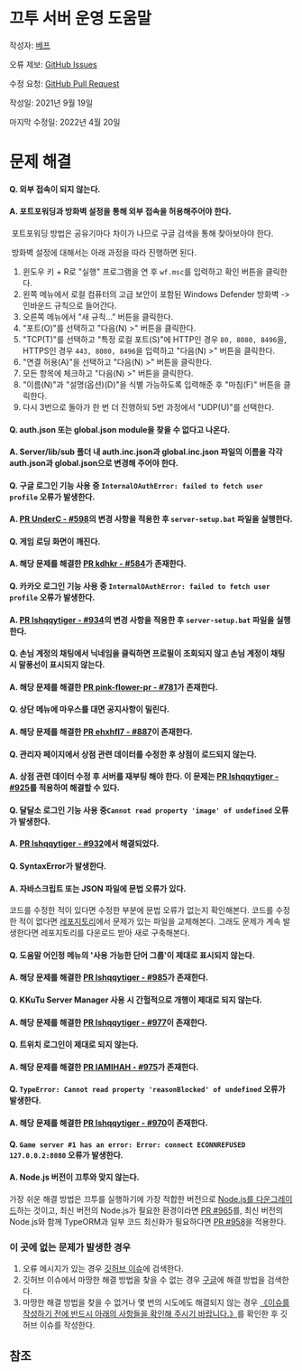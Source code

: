 # 끄투 서버 운영 도움말

작성자: [베프](https://github.com/lshqqytiger)

오류 제보: [GitHub Issues](https://github.com/lshqqytiger/KKuTuManual/issues)

수정 요청: [GitHub Pull Request](https://github.com/lshqqytiger/KKuTuManual/pulls)

작성일: 2021년 9월 19일

마지막 수정일: 2022년 4월 20일

# 문제 해결

#### Q. 외부 접속이 되지 않는다.

#### A. 포트포워딩과 방화벽 설정을 통해 외부 접속을 허용해주어야 한다.

​ 포트포워딩 방법은 공유기마다 차이가 나므로 구글 검색을 통해 찾아보아야 한다.

​ 방화벽 설정에 대해서는 아래 과정을 따라 진행하면 된다.

1. 윈도우 키 + R로 "실행" 프로그램을 연 후 `wf.msc`를 입력하고 확인 버튼을 클릭한다.
2. 왼쪽 메뉴에서 로컬 컴퓨터의 고급 보안이 포함된 Windows Defender 방화벽 -> 인바운드 규칙으로 들어간다.
3. 오른쪽 메뉴에서 "새 규칙..." 버튼을 클릭한다.
4. "포트(O)"를 선택하고 "다음(N) >" 버튼을 클릭한다.
5. "TCP(T)"를 선택하고 "특정 로컬 포트(S)"에 HTTP인 경우 `80, 8080, 8496`을, HTTPS인 경우 `443, 8080, 8496`을 입력하고 "다음(N) >" 버튼을 클릭한다.
6. "연결 허용(A)"을 선택하고 "다음(N) >" 버튼을 클릭한다.
7. 모든 항목에 체크하고 "다음(N) >" 버튼을 클릭한다.
8. "이름(N)"과 "설명(옵션)(D)"을 식별 가능하도록 입력해준 후 "마침(F)" 버튼을 클릭한다.
9. 다시 3번으로 돌아가 한 번 더 진행하되 5번 과정에서 "UDP(U)"를 선택한다.

#### Q. auth.json 또는 global.json module을 찾을 수 없다고 나온다.

#### A. Server/lib/sub 폴더 내 auth.inc.json과 global.inc.json 파일의 이름을 각각 auth.json과 global.json으로 변경해 주어야 한다.

#### Q. 구글 로그인 기능 사용 중 `InternalOAuthError: failed to fetch user profile` 오류가 발생한다.

#### A. [PR UnderC - #598](https://github.com/JJoriping/KKuTu/pull/598)의 변경 사항을 적용한 후 `server-setup.bat` 파일을 실행한다.

#### Q. 게임 로딩 화면이 깨진다.

#### A. 해당 문제를 해결한 [PR kdhkr - #584](https://github.com/JJoriping/KKuTu/pull/584)가 존재한다.

#### Q. 카카오 로그인 기능 사용 중 `InternalOAuthError: failed to fetch user profile` 오류가 발생한다.

#### A. [PR lshqqytiger - #934](https://github.com/JJoriping/KKuTu/pull/934)의 변경 사항을 적용한 후 `server-setup.bat` 파일을 실행한다.

#### Q. 손님 계정의 채팅에서 닉네임을 클릭하면 프로필이 조회되지 않고 손님 계정이 채팅 시 말풍선이 표시되지 않는다.

#### A. 해당 문제를 해결한 [PR pink-flower-pr - #781](https://github.com/JJoriping/KKuTu/pull/781)가 존재한다.

#### Q. 상단 메뉴에 마우스를 대면 공지사항이 밀린다.

#### A. 해당 문제를 해결한 [PR ehxhfl7 - #887](https://github.com/JJoriping/KKuTu/pull/887)이 존재한다.

#### Q. 관리자 페이지에서 상점 관련 데이터를 수정한 후 상점이 로드되지 않는다.

#### A. 상점 관련 데이터 수정 후 서버를 재부팅 해야 한다. 이 문제는 [PR lshqqytiger - #925](https://github.com/JJoriping/KKuTu/pull/925)를 적용하여 해결할 수 있다.

#### Q. 달달소 로그인 기능 사용 중`Cannot read property 'image' of undefined` 오류가 발생한다.

#### A. [PR lshqqytiger - #932](https://github.com/JJoriping/KKuTu/pull/932)에서 해결되었다.

#### Q. SyntaxError가 발생한다.

#### A. 자바스크립트 또는 JSON 파일에 문법 오류가 있다.

코드를 수정한 적이 있다면 수정한 부분에 문법 오류가 없는지 확인해본다.
코드를 수정한 적이 없다면 [레포지토리](https://github.com/JJoriping/KKuTu)에서 문제가 있는 파일을 교체해본다.
그래도 문제가 계속 발생한다면 레포지토리를 다운로드 받아 새로 구축해본다.

#### Q. 도움말 어인정 메뉴의 '사용 가능한 단어 그룹'이 제대로 표시되지 않는다.

#### A. 해당 문제를 해결한 [PR lshqqytiger - #985](https://github.com/JJoriping/KKuTu/pull/985)가 존재한다.

#### Q. KKuTu Server Manager 사용 시 간헐적으로 개행이 제대로 되지 않는다.

#### A. 해당 문제를 해결한 [PR lshqqytiger - #977](https://github.com/JJoriping/KKuTu/pull/977)이 존재한다.

#### Q. 트위치 로그인이 제대로 되지 않는다.

#### A. 해당 문제를 해결한 [PR IAMIHAH - #975](https://github.com/JJoriping/KKuTu/pull/975)가 존재한다.

#### Q. `TypeError: Cannot read property 'reasonBlocked' of undefined` 오류가 발생한다.

#### A. 해당 문제를 해결한 [PR lshqqytiger - #970](https://github.com/JJoriping/KKuTu/pull/970)이 존재한다.

#### Q. `Game server #1 has an error: Error: connect ECONNREFUSED 127.0.0.2:8080` 오류가 발생한다.

#### A. Node.js 버전이 끄투와 맞지 않는다.

가장 쉬운 해결 방법은 끄투를 실행하기에 가장 적합한 버전으로 [Node.js를 다운그레이드](https://nodejs.org/download/release/v12.22.12/)하는 것이고,
최신 버전의 Node.js가 필요한 환경이라면 [PR #965](https://github.com/JJoriping/KKuTu/pull/965)를,
최신 버전의 Node.js와 함께 TypeORM과 일부 코드 최신화가 필요하다면 [PR #958](https://github.com/JJoriping/KKuTu/pull/958)을 적용한다.

### 이 곳에 없는 문제가 발생한 경우

1. 오류 메시지가 있는 경우 [깃허브 이슈](https://github.com/JJoriping/KKuTu/issues)에 검색한다.
2. 깃허브 이슈에서 마땅한 해결 방법을 찾을 수 없는 경우 [구글](https://www.google.com)에 해결 방법을 검색한다.
3. 마땅한 해결 방법을 찾을 수 없거나 몇 번의 시도에도 해결되지 않는 경우 [《이슈를 작성하기 전에 반드시 아래의 사항들을 확인해 주시기 바랍니다.》](https://github.com/JJoriping/KKuTu/issues/689)를 확인한 후 깃허브 이슈를 작성한다.

## 참조
